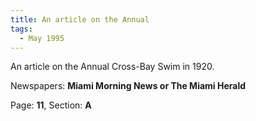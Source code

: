 ```yaml
---  
title: An article on the Annual  
tags:  
  - May 1995  
---  
```

  
An article on the Annual Cross-Bay Swim in 1920.  
  
Newspapers: **Miami Morning News or The Miami Herald**  
  
Page: **11**, Section: **A** 
